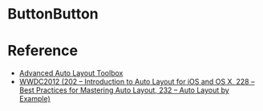 # ButtonButton

# Reference

- [Advanced Auto Layout Toolbox](http://www.objc.io/issue-3/advanced-auto-layout-toolbox.html)
- [WWDC2012 (202 – Introduction to Auto Layout for iOS and OS X, 228 – Best Practices for Mastering Auto Layout, 232 – Auto Layout by Example)](https://developer.apple.com/videos/wwdc/2012/?id=228)
